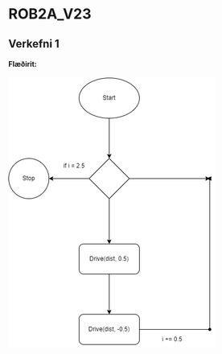 # ROB2A_V23

## Verkefni 1

#### Flæðirit: 

![ alt text for screen readers](https://github.com/BirgirBragi/ROB2A_V23/blob/main/Verkefni1/Verkefni%201.drawio.png) 


